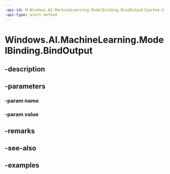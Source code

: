 ```yaml
---
-api-id: M:Windows.AI.MachineLearning.ModelBinding.BindOutput(System.String,Windows.AI.MachineLearning.IFeatureValue)
-api-type: winrt method
---
```


<!-- Method syntax.
public void ModelBinding.BindOutput(String name, IFeatureValue value)
-->

# Windows.AI.MachineLearning.ModelBinding.BindOutput

## -description

## -parameters
### -param name

### -param value

## -remarks

## -see-also

## -examples

